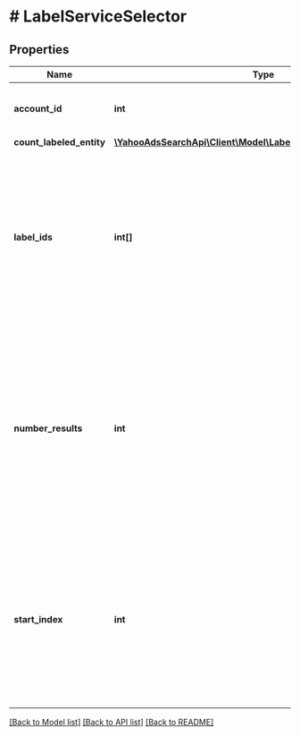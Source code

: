 # # LabelServiceSelector

## Properties

Name | Type | Description | Notes
------------ | ------------- | ------------- | -------------
**account_id** | **int** | &lt;ja&gt;アカウントID&lt;/ja&gt;&lt;br&gt;&lt;en&gt;Account ID.&lt;/en&gt; | 
**count_labeled_entity** | [**\YahooAdsSearchApi\Client\Model\LabelServiceCountLabeledEntity**](LabelServiceCountLabeledEntity.md) |  | [optional] 
**label_ids** | **int[]** | &lt;ja&gt;ラベルID&lt;br&gt;指定しない場合は、フィルタ条件に すべてのラベルが含まれます。&lt;/ja&gt;&lt;br&gt;&lt;en&gt;Label ID.&lt;br&gt;If not specified, the filter condition includes all labels.&lt;/en&gt; | [optional] 
**number_results** | **int** | ページの最大件数です。このフィールドは、1以上を指定する必要があります。&lt;br&gt;Maximum number of results to return in this page. This field must be greater than or equal to 1. Also see Entity Limits per operation. | [optional] [default to 500]
**start_index** | **int** | ページの先頭のインデックスです。このフィールドは、1以上を指定する必要があります。&lt;br&gt;Index of the first result to return in this page. This field must be greater than or equal to 1. | [optional] [default to 1]

[[Back to Model list]](../../README.md#documentation-for-models) [[Back to API list]](../../README.md#documentation-for-api-endpoints) [[Back to README]](../../README.md)


